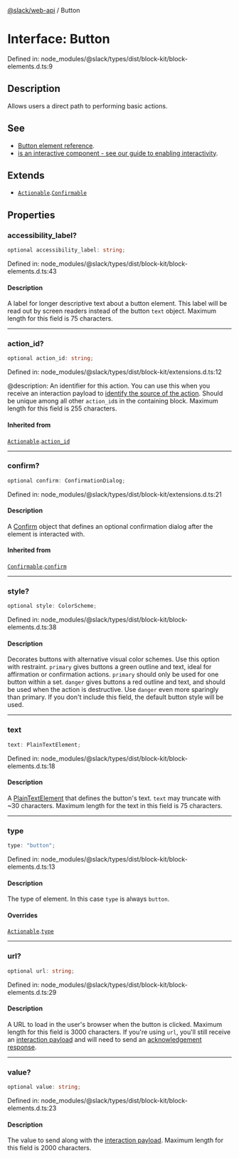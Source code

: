 [@slack/web-api](../index.md) / Button

# Interface: Button

Defined in: node\_modules/@slack/types/dist/block-kit/block-elements.d.ts:9

## Description

Allows users a direct path to performing basic actions.

## See

 - [Button element reference](https://docs.slack.dev/reference/block-kit/block-elements/button-element).
 - [is an interactive component - see our guide to enabling interactivity](https://docs.slack.dev/interactivity/handling-user-interactionThis).

## Extends

- [`Actionable`](Actionable.md).[`Confirmable`](Confirmable.md)

## Properties

### accessibility\_label?

```ts
optional accessibility_label: string;
```

Defined in: node\_modules/@slack/types/dist/block-kit/block-elements.d.ts:43

#### Description

A label for longer descriptive text about a button element. This label will be read out by screen
readers instead of the button `text` object. Maximum length for this field is 75 characters.

***

### action\_id?

```ts
optional action_id: string;
```

Defined in: node\_modules/@slack/types/dist/block-kit/extensions.d.ts:12

@description: An identifier for this action. You can use this when you receive an interaction payload to
[identify the source of the action](https://docs.slack.dev/interactivity/handling-user-interaction#payloads). Should be unique
among all other `action_id`s in the containing block. Maximum length for this field is 255 characters.

#### Inherited from

[`Actionable`](Actionable.md).[`action_id`](Actionable.md#action_id)

***

### confirm?

```ts
optional confirm: ConfirmationDialog;
```

Defined in: node\_modules/@slack/types/dist/block-kit/extensions.d.ts:21

#### Description

A [Confirm](Confirm.md) object that defines an optional confirmation dialog after the element is interacted
with.

#### Inherited from

[`Confirmable`](Confirmable.md).[`confirm`](Confirmable.md#confirm)

***

### style?

```ts
optional style: ColorScheme;
```

Defined in: node\_modules/@slack/types/dist/block-kit/block-elements.d.ts:38

#### Description

Decorates buttons with alternative visual color schemes. Use this option with restraint.
`primary` gives buttons a green outline and text, ideal for affirmation or confirmation actions. `primary` should
only be used for one button within a set.
`danger` gives buttons a red outline and text, and should be used when the action is destructive. Use `danger` even
more sparingly than primary.
If you don't include this field, the default button style will be used.

***

### text

```ts
text: PlainTextElement;
```

Defined in: node\_modules/@slack/types/dist/block-kit/block-elements.d.ts:18

#### Description

A [PlainTextElement](PlainTextElement.md) that defines the button's text. `text` may truncate with ~30 characters.
Maximum length for the text in this field is 75 characters.

***

### type

```ts
type: "button";
```

Defined in: node\_modules/@slack/types/dist/block-kit/block-elements.d.ts:13

#### Description

The type of element. In this case `type` is always `button`.

#### Overrides

[`Actionable`](Actionable.md).[`type`](Actionable.md#type)

***

### url?

```ts
optional url: string;
```

Defined in: node\_modules/@slack/types/dist/block-kit/block-elements.d.ts:29

#### Description

A URL to load in the user's browser when the button is clicked. Maximum length for this field is 3000
characters. If you're using `url`, you'll still receive an [interaction payload](https://docs.slack.dev/interactivity/handling-user-interaction#payloads)
and will need to send an [acknowledgement response](https://docs.slack.dev/interactivity/handling-user-interaction#acknowledgment_response).

***

### value?

```ts
optional value: string;
```

Defined in: node\_modules/@slack/types/dist/block-kit/block-elements.d.ts:23

#### Description

The value to send along with the [interaction payload](https://docs.slack.dev/interactivity/handling-user-interaction#payloads).
Maximum length for this field is 2000 characters.
